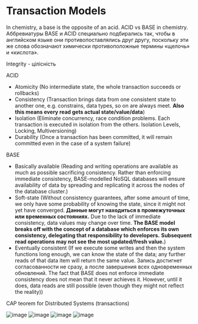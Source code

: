 # Transaction Models

In chemistry, a base is the opposite of an acid. ACID vs BASE in chemistry.\
Аббревиатуры BASE и ACID специально подбирались так, чтобы в английском языке они противопоставлялись друг другу, поскольку эти же слова обозначают химически противоположные термины «щелочь» и «кислота».

Integrity - цілісність

ACID

- Atomicity (No intermediate state, the whole transaction succeeds or rollbacks)
- Consistency (Transaction brings data from one consistent state to another one, e.g. constrains, data types, so on are always meet. __Also this means every read gets actual state/value/data__)
- Isolation (Eliminate concurrency, race condition problems. Each transaction is executed in isolation from the others. Isolation Levels, Locking, Multiversioning)
- Durability (Once a transaction has been committed, it will remain committed even in the case of a system failure)

BASE

- Basically available (Reading and writing operations are available as much as possible sacrificing сonsistency. Rather than enforcing immediate consistency, BASE-modelled NoSQL databases will ensure availability of data by spreading and replicating it across the nodes of the database cluster.)
- Soft-state (Without consistency guarantees, after some amount of time, we only have some probability of knowing the state, since it might not yet have converged. __Данные могут находиться в промежуточных или временных состояниях.__ Due to the lack of immediate consistency, data values may change over time. __The BASE model breaks off with the concept of a database which enforces its own consistency, delegating that responsibility to developers.__ __Subsequent read operations may not see the most updated/fresh value.__)
- Eventually consistent (If we execute some writes and then the system functions long enough, we can know the state of the data; any further reads of that data item will return the same value. Запись достигнет согласованности не сразу, а после завершения всех одновременных обновлений. The fact that BASE does not enforce immediate consistency does not mean that it never achieves it. However, until it does, data reads are still possible (even though they might not reflect the reality))

CAP teorem for Distributed Systems (transactions)

![image](https://github.com/VIK2395/Databases/assets/50545334/355957a4-3f15-4619-8b66-64135c96ef19)
![image](https://github.com/VIK2395/Databases/assets/50545334/238440a5-7ccc-4d78-9ef0-0c0f2f108360)
![image](https://github.com/VIK2395/Databases/assets/50545334/5fba2816-8c1d-430b-965e-8f24a92c8368)
![image](https://github.com/VIK2395/Databases/assets/50545334/e09b4716-3892-4267-affa-fb4b96a8077d)


